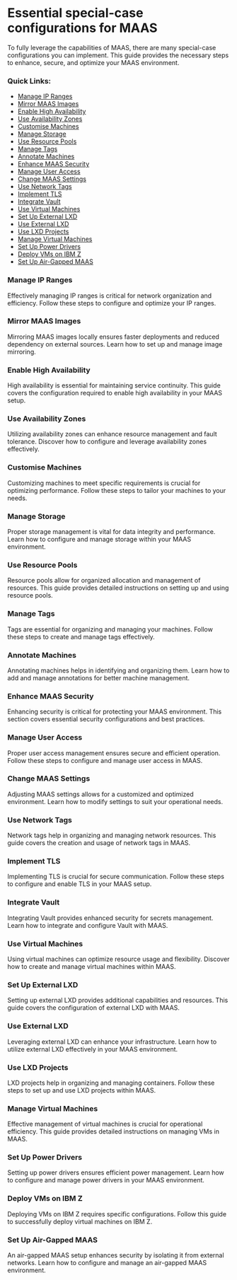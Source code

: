 # Essential special-case configurations for MAAS

To fully leverage the capabilities of MAAS, there are many special-case configurations you can implement. This guide provides the necessary steps to enhance, secure, and optimize your MAAS environment.

### Quick Links:

- [Manage IP Ranges](#manage-ip-ranges)
- [Mirror MAAS Images](#mirror-maas-images)
- [Enable High Availability](#enable-high-availability)
- [Use Availability Zones](#use-availability-zones)
- [Customise Machines](#customise-machines)
- [Manage Storage](#manage-storage)
- [Use Resource Pools](#use-resource-pools)
- [Manage Tags](#manage-tags)
- [Annotate Machines](#annotate-machines)
- [Enhance MAAS Security](#enhance-maas-security)
- [Manage User Access](#manage-user-access)
- [Change MAAS Settings](#change-maas-settings)
- [Use Network Tags](#use-network-tags)
- [Implement TLS](#implement-tls)
- [Integrate Vault](#integrate-vault)
- [Use Virtual Machines](#use-virtual-machines)
- [Set Up External LXD](#set-up-external-lxd)
- [Use External LXD](#use-external-lxd)
- [Use LXD Projects](#use-lxd-projects)
- [Manage Virtual Machines](#manage-virtual-machines)
- [Set Up Power Drivers](#set-up-power-drivers)
- [Deploy VMs on IBM Z](#deploy-vms-on-ibm-z)
- [Set Up Air-Gapped MAAS](#set-up-air-gapped-maas)

### Manage IP Ranges

Effectively managing IP ranges is critical for network organization and efficiency. Follow these steps to configure and optimize your IP ranges.

### Mirror MAAS Images

Mirroring MAAS images locally ensures faster deployments and reduced dependency on external sources. Learn how to set up and manage image mirroring.

### Enable High Availability

High availability is essential for maintaining service continuity. This guide covers the configuration required to enable high availability in your MAAS setup.

### Use Availability Zones

Utilizing availability zones can enhance resource management and fault tolerance. Discover how to configure and leverage availability zones effectively.

### Customise Machines

Customizing machines to meet specific requirements is crucial for optimizing performance. Follow these steps to tailor your machines to your needs.

### Manage Storage

Proper storage management is vital for data integrity and performance. Learn how to configure and manage storage within your MAAS environment.

### Use Resource Pools

Resource pools allow for organized allocation and management of resources. This guide provides detailed instructions on setting up and using resource pools.

### Manage Tags

Tags are essential for organizing and managing your machines. Follow these steps to create and manage tags effectively.

### Annotate Machines

Annotating machines helps in identifying and organizing them. Learn how to add and manage annotations for better machine management.

### Enhance MAAS Security

Enhancing security is critical for protecting your MAAS environment. This section covers essential security configurations and best practices.

### Manage User Access

Proper user access management ensures secure and efficient operation. Follow these steps to configure and manage user access in MAAS.

### Change MAAS Settings

Adjusting MAAS settings allows for a customized and optimized environment. Learn how to modify settings to suit your operational needs.

### Use Network Tags

Network tags help in organizing and managing network resources. This guide covers the creation and usage of network tags in MAAS.

### Implement TLS

Implementing TLS is crucial for secure communication. Follow these steps to configure and enable TLS in your MAAS setup.

### Integrate Vault

Integrating Vault provides enhanced security for secrets management. Learn how to integrate and configure Vault with MAAS.

### Use Virtual Machines

Using virtual machines can optimize resource usage and flexibility. Discover how to create and manage virtual machines within MAAS.

### Set Up External LXD

Setting up external LXD provides additional capabilities and resources. This guide covers the configuration of external LXD with MAAS.

### Use External LXD

Leveraging external LXD can enhance your infrastructure. Learn how to utilize external LXD effectively in your MAAS environment.

### Use LXD Projects

LXD projects help in organizing and managing containers. Follow these steps to set up and use LXD projects within MAAS.

### Manage Virtual Machines

Effective management of virtual machines is crucial for operational efficiency. This guide provides detailed instructions on managing VMs in MAAS.

### Set Up Power Drivers

Setting up power drivers ensures efficient power management. Learn how to configure and manage power drivers in your MAAS environment.

### Deploy VMs on IBM Z

Deploying VMs on IBM Z requires specific configurations. Follow this guide to successfully deploy virtual machines on IBM Z.

### Set Up Air-Gapped MAAS

An air-gapped MAAS setup enhances security by isolating it from external networks. Learn how to configure and manage an air-gapped MAAS environment.
